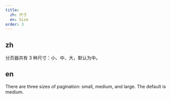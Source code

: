 ```yaml
---
title:
  zh: 尺寸
  en: Size
order: 3
---
```


## zh

分页器共有 3 种尺寸：小、中、大，默认为中。

## en

There are three sizes of pagination: small, medium, and large. The default is medium.

